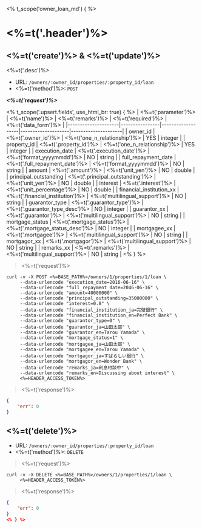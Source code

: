 <% t_scope('owner_loan_md') { %>
# <%=t('.header')%>

## <%=t('create')%> & <%=t('update')%>

<%=t('.desc')%>

- URL: `/owners/:owner_id/properties/:property_id/loan`
- <%=t('method')%>: `POST`

***<%=t('request')%>***

<% t_scope('.upsert.fields', use_html_br: true) { %>
| <%=t('parameter')%> | <%=t('name')%> | <%=t('remarks')%> | <%=t('required')%> | <%=t('data_form')%> |
|---------------------|----------------|-------------------|--------------------|---------------------|
| owner_id | <%=t('.owner_id')%> | <%=t('one_n_relationship')%> | YES | integer |
| property_id | <%=t('.property_id')%> | <%=t('one_n_relationship')%> | YES | integer |
| execution_date | <%=t('.execution_date')%> | <%=t('format_yyyymmdd')%> | NO | string |
| full_repayment_date | <%=t('.full_repayment_date')%> | <%=t('format_yyyymmdd')%> | NO | string |
| amount | <%=t('.amount')%> | <%=t('unit_yen')%> | NO | double |
| principal_outstanding | <%=t('.principal_outstanding')%> | <%=t('unit_yen')%> | NO | double |
| interest | <%=t('.interest')%> | <%=t('unit_percentage')%> | NO | double |
| financial_institution_xx | <%=t('.financial_institution')%> | <%=t('multilingual_support')%> | NO | string |
| guarantor_type | <%=t('.guarantor_type')%> | <%=t('.guarantor_type_desc')%> | NO | integer |
| guarantor_xx | <%=t('.guarantor')%> | <%=t('multilingual_support')%> | NO | string |
| mortgage_status | <%=t('.mortgage_status')%> | <%=t('.mortgage_status_desc')%> | NO | integer |
| mortgagee_xx | <%=t('.mortgagee')%> | <%=t('multilingual_support')%> | NO | string |
| mortgagor_xx | <%=t('.mortgagor')%> | <%=t('multilingual_support')%> | NO | string |
| remarks_xx | <%=t('.remarks')%> | <%=t('multilingual_support')%> | NO | string |
<% } %>

> <%=t('request')%>

```shell
curl -v -X POST <%=BASE_PATH%>/owners/1/properties/1/loan \
     --data-urlencode "execution_date=2016-06-16" \
     --data-urlencode "full_repayment_date=2046-06-16" \
     --data-urlencode "amount=40000000" \
     --data-urlencode "principal_outstanding=35000000" \
     --data-urlencode "interest=0.8" \
     --data-urlencode "financial_institution_ja=完璧銀行" \
     --data-urlencode "financial_institution_en=Perfect Bank" \
     --data-urlencode "guarantor_type=0" \
     --data-urlencode "guarantor_ja=山田太郎" \
     --data-urlencode "guarantor_en=Tarou Yamada" \
     --data-urlencode "mortgage_status=1" \
     --data-urlencode "mortgagee_ja=山田太郎" \
     --data-urlencode "mortgagee_en=Tarou Yamada" \
     --data-urlencode "mortgagor_ja=すばらしい銀行" \
     --data-urlencode "mortgagor_en=Wonder Bank" \
     --data-urlencode "remarks_ja=利息相談中" \
     --data-urlencode "remarks_en=Discussing about interest" \
     <%=HEADER_ACCESS_TOKEN%>
```

> <%=t('response')%>

```json
{
    "err": 0
}
```

## <%=t('delete')%>

- URL: `/owners/:owner_id/properties/:property_id/loan`
- <%=t('method')%>: `DELETE`

> <%=t('request')%>

```shell
curl -v -X DELETE <%=BASE_PATH%>/owners/1/properties/1/loan \
     <%=HEADER_ACCESS_TOKEN%>
```

> <%=t('response')%>

```json
{
    "err": 0
}
<% } %>
